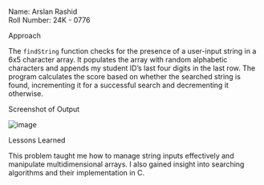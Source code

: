 Name: Arslan Rashid  
Roll Number: 24K - 0776  

Approach

The `findString` function checks for the presence of a user-input string in a 6x5 character array.
It populates the array with random alphabetic characters and appends my student ID’s last four digits in the last row. 
The program calculates the score based on whether the searched string is found, incrementing it for a successful search and decrementing it otherwise.

Screenshot of Output

![image](https://github.com/user-attachments/assets/b08a81c5-19a4-4406-bbb6-84317a085843)

Lessons Learned

This problem taught me how to manage string inputs effectively and manipulate multidimensional arrays.
I also gained insight into searching algorithms and their implementation in C.
